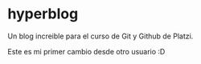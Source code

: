 # hyperblog
Un blog increible para el curso de Git y Github de Platzi.

Este es mi primer cambio desde otro usuario :D
